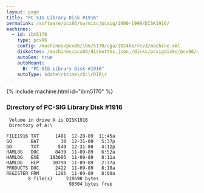 ```yaml
---
layout: page
title: "PC-SIG Library Disk #1916"
permalink: /software/pcx86/sw/misc/pcsig/1000-1999/DISK1916/
machines:
  - id: ibm5170
    type: pcx86
    config: /machines/pcx86/ibm/5170/cga/1024kb/rev3/machine.xml
    diskettes: /machines/pcx86/diskettes.json,/disks/pcsigdisks/pcx86/diskettes.json
    autoGen: true
    autoMount:
      B: "PC-SIG Library Disk #1916"
    autoType: $date\r$time\rB:\rDIR\r
---
```


{% include machine.html id="ibm5170" %}

### Directory of PC-SIG Library Disk #1916

     Volume in drive A is DISK1916
     Directory of A:\

    FILE1916 TXT      1481  12-28-89  11:45a
    GO       BAT        38  12-31-80   5:37p
    GO       TXT       540  12-31-80   4:12p
    HAMLOG   DOC      8439  11-09-89   6:52a
    HAMLOG   EXE    193695  11-09-89   8:11a
    HAMLOG   HLP     10798  11-09-89   2:37a
    PRODUCTS DOC      2422  11-09-89   8:18a
    REGISTER FRM      1285  11-09-89   8:00a
            8 file(s)     218698 bytes
                           98304 bytes free
